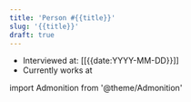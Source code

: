 ```yaml
---
title: 'Person #{{title}}'
slug: '{{title}}'
draft: true
---
```


- Interviewed at: [[{{date:YYYY-MM-DD}}]]
- Currently works at

import Admonition from '@theme/Admonition'

<Admonition type="info" title="I love my job because..." icon="💙">
</Admonition>
